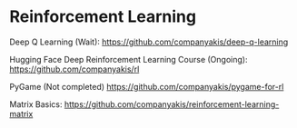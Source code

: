 # Reinforcement Learning

Deep Q Learning (Wait):
https://github.com/companyakis/deep-q-learning

Hugging Face Deep Reinforcement Learning Course (Ongoing):
https://github.com/companyakis/rl

PyGame (Not completed)
https://github.com/companyakis/pygame-for-rl

Matrix Basics:
https://github.com/companyakis/reinforcement-learning-matrix
